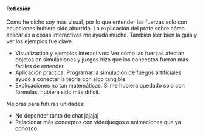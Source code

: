 #### Reflexión

Como he dicho soy más visual, por lo que entender las fuerzas solo con ecuaciones hubiera sido aburrido. La explicación del profe sobre cómo aplicarlas a cosas interactivas me ayudó mucho. También leer bien la guía y ver los ejemplos fue clave.
- Visualización y ejemplos interactivos: Ver cómo las fuerzas afectan objetos en simulaciones y juegos hizo que los conceptos fueran más fáciles de entender.
- Aplicación práctica: Programar la simulación de fuegos artificiales ayudó a conectar la teoría con algo tangible.
- Explicaciones no tan matemáticas: Si me hubiera quedado solo con fórmulas, hubiera sido más difícil.

Mejoras para futuras unidades:
- No depender tanto de chat jajajaj
- Relacionar más conceptos con videojuegos o animaciones que ya conozco.
